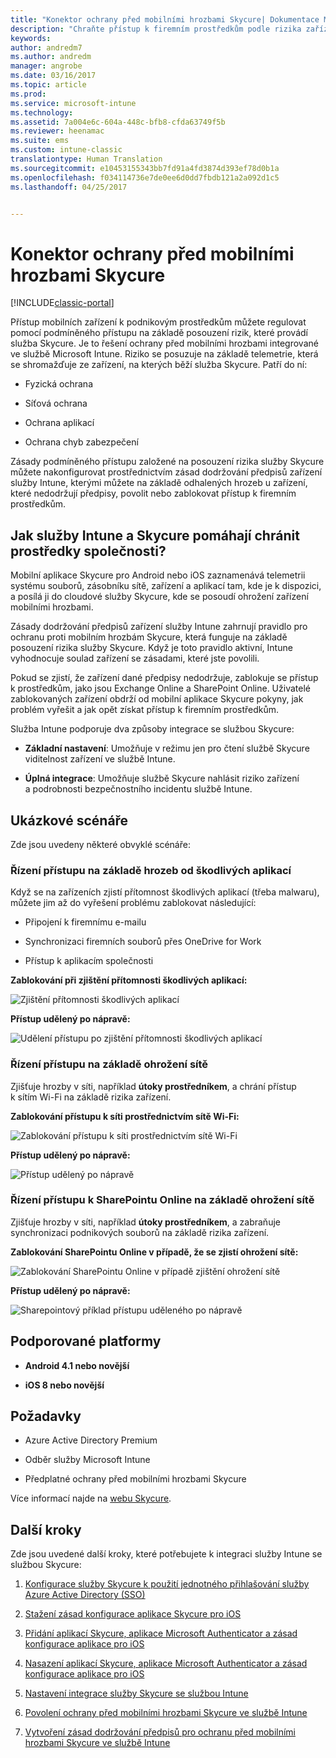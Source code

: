 ```yaml
---
title: "Konektor ochrany před mobilními hrozbami Skycure| Dokumentace Microsoftu"
description: "Chraňte přístup k firemním prostředkům podle rizika zařízení, sítě a aplikace prostřednictvím konektoru ochrany před mobilními hrozbami Skycure a služby Intune."
keywords: 
author: andredm7
ms.author: andredm
manager: angrobe
ms.date: 03/16/2017
ms.topic: article
ms.prod: 
ms.service: microsoft-intune
ms.technology: 
ms.assetid: 7a004e6c-604a-448c-bfb8-cfda63749f5b
ms.reviewer: heenamac
ms.suite: ems
ms.custom: intune-classic
translationtype: Human Translation
ms.sourcegitcommit: e10453155343bb7fd91a4fd3874d393ef78d0b1a
ms.openlocfilehash: f034114736e7de0ee6d0dd7fbdb121a2a092d1c5
ms.lasthandoff: 04/25/2017


---
```


# <a name="skycure-mobile-threat-defense-connector"></a>Konektor ochrany před mobilními hrozbami Skycure

[!INCLUDE[classic-portal](../includes/classic-portal.md)]

Přístup mobilních zařízení k podnikovým prostředkům můžete regulovat pomocí podmíněného přístupu na základě posouzení rizik, které provádí služba Skycure. Je to řešení ochrany před mobilními hrozbami integrované ve službě Microsoft Intune. Riziko se posuzuje na základě telemetrie, která se shromažďuje ze zařízení, na kterých běží služba Skycure. Patří do ní:

-   Fyzická ochrana

-   Síťová ochrana

-   Ochrana aplikací

-   Ochrana chyb zabezpečení

Zásady podmíněného přístupu založené na posouzení rizika služby Skycure můžete nakonfigurovat prostřednictvím zásad dodržování předpisů zařízení služby Intune, kterými můžete na základě odhalených hrozeb u zařízení, které nedodržují předpisy, povolit nebo zablokovat přístup k firemním prostředkům.

## <a name="how-do-intune-and-skycure-help-protect-your-company-resources"></a>Jak služby Intune a Skycure pomáhají chránit prostředky společnosti?

Mobilní aplikace Skycure pro Android nebo iOS zaznamenává telemetrii systému souborů, zásobníku sítě, zařízení a aplikací tam, kde je k dispozici, a posílá ji do cloudové služby Skycure, kde se posoudí ohrožení zařízení mobilními hrozbami.

Zásady dodržování předpisů zařízení služby Intune zahrnují pravidlo pro ochranu proti mobilním hrozbám Skycure, která funguje na základě posouzení rizika služby Skycure. Když je toto pravidlo aktivní, Intune vyhodnocuje soulad zařízení se zásadami, které jste povolili.

Pokud se zjistí, že zařízení dané předpisy nedodržuje, zablokuje se přístup k prostředkům, jako jsou Exchange Online a SharePoint Online. Uživatelé zablokovaných zařízení obdrží od mobilní aplikace Skycure pokyny, jak problém vyřešit a jak opět získat přístup k firemním prostředkům.

Služba Intune podporuje dva způsoby integrace se službou Skycure:

-   **Základní nastavení**: Umožňuje v režimu jen pro čtení službě Skycure viditelnost zařízení ve službě Intune.

-   **Úplná integrace**: Umožňuje službě Skycure nahlásit riziko zařízení a podrobnosti bezpečnostního incidentu službě Intune.

## <a name="sample-scenarios"></a>Ukázkové scénáře

Zde jsou uvedeny některé obvyklé scénáře:

### <a name="control-access-based-on-threats-from-malicious-apps"></a>Řízení přístupu na základě hrozeb od škodlivých aplikací

Když se na zařízeních zjistí přítomnost škodlivých aplikací (třeba malwaru), můžete jim až do vyřešení problému zablokovat následující:

-   Připojení k firemnímu e-mailu

-   Synchronizaci firemních souborů přes OneDrive for Work

-   Přístup k aplikacím společnosti

**Zablokování při zjištění přítomnosti škodlivých aplikací:**

![Zjištění přítomnosti škodlivých aplikací](../media/mtp/skycure-arch-1.png)

**Přístup udělený po nápravě:**

![Udělení přístupu po zjištění přítomnosti škodlivých aplikací](../media/mtp/skycure-arch-2.png)

### <a name="control-access-based-on-threat-to-network"></a>Řízení přístupu na základě ohrožení sítě

Zjišťuje hrozby v síti, například **útoky prostředníkem**, a chrání přístup k sítím Wi-Fi na základě rizika zařízení.

**Zablokování přístupu k síti prostřednictvím sítě Wi-Fi:**

![Zablokování přístupu k síti prostřednictvím sítě Wi-Fi](../media/mtp/skycure-arch-3.png)

**Přístup udělený po nápravě:**

![Přístup udělený po nápravě](../media/mtp/skycure-arch-4.png)

### <a name="control-access-to-sharepoint-online-based-on-threat-to-network"></a>Řízení přístupu k SharePointu Online na základě ohrožení sítě

Zjišťuje hrozby v síti, například **útoky prostředníkem**, a zabraňuje synchronizaci podnikových souborů na základě rizika zařízení.

**Zablokování SharePointu Online v případě, že se zjistí ohrožení sítě:**

![Zablokování SharePointu Online v případě zjištění ohrožení sítě](../media/mtp/skycure-arch-5.png)

**Přístup udělený po nápravě:**

![Sharepointový příklad přístupu uděleného po nápravě](../media/mtp/skycure-arch-6.png)

## <a name="supported-platforms"></a>Podporované platformy

-   **Android 4.1 nebo novější**

-   **iOS 8 nebo novější**

## <a name="pre-requisites"></a>Požadavky

-   Azure Active Directory Premium

-   Odběr služby Microsoft Intune

-   Předplatné ochrany před mobilními hrozbami Skycure

Více informací najde na [webu Skycure](https://www.skycure.com/skycure-microsoft-integration/).

## <a name="next-steps"></a>Další kroky

Zde jsou uvedené další kroky, které potřebujete k integraci služby Intune se službou Skycure:

1.  [Konfigurace služby Skycure k použití jednotného přihlašování služby Azure Active Directory (SSO)](https://docs.microsoft.com/intune/deploy-use/configure-skycure-to-use-azure-active-directory-single-sign-on)

2.  [Stažení zásad konfigurace aplikace Skycure pro iOS](https://docs.microsoft.com/intune/deploy-use/download-skycure-ios-app-configuration-policy)

3.  [Přidání aplikací Skycure, aplikace Microsoft Authenticator a zásad konfigurace aplikace pro iOS](https://docs.microsoft.com/intune/deploy-use/add-skycure-apps-microsoft-authenticator-and-ios-app-configuration-policy)

4.  [Nasazení aplikací Skycure, aplikace Microsoft Authenticator a zásad konfigurace aplikace pro iOS](https://docs.microsoft.com/intune/deploy-use/deploy-skycure-apps-microsoft-authenticator-app-and-ios-app-configuration-policy)

5.  [Nastavení integrace služby Skycure se službou Intune](https://docs.microsoft.com/intune/deploy-use/setup-the-skycure-integration-with-Intune)

6.  [Povolení ochrany před mobilními hrozbami Skycure ve službě Intune](https://docs.microsoft.com/intune/deploy-use/enable-skycure-mobile-threat-defense-in-intune)

7.  [Vytvoření zásad dodržování předpisů pro ochranu před mobilními hrozbami Skycure ve službě Intune](https://docs.microsoft.com/intune/deploy-use/create-skycure-mobile-threat-defense-compliance-policy)

